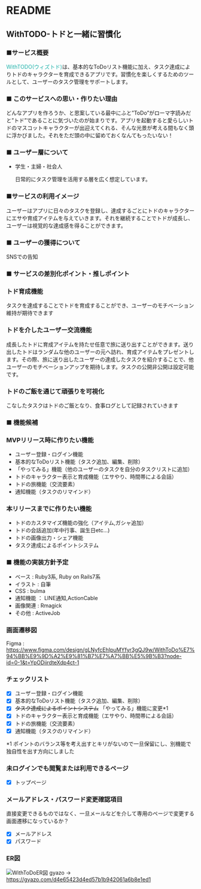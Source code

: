 # README

## WithTODO-トドと一緒に習慣化

### ■サービス概要
<span style="color: LightSeaGreen; ">WithTODO(ウィズトド)</span>は、基本的なToDoリスト機能に加え、タスク達成によりトドのキャラクターを育成できるアプリです。習慣化を楽しくするためのツールとして、ユーザーのタスク管理をサポートします。

### ■ このサービスへの思い・作りたい理由
どんなアプリを作ろうか、と思案している最中にふと”ToDo”がローマ字読みだと”トド”であることに気づいたのが始まりです。アプリを起動すると愛らしいトドのマスコットキャラクターが出迎えてくれる、そんな光景が考える間もなく頭に浮かびました。それをただ頭の中に留めておくなんてもったいない！

### ■ ユーザー層について
- 学生・主婦・社会人

    日常的にタスク管理を活用する層を広く想定しています。

### ■サービスの利用イメージ
ユーザーはアプリに日々のタスクを登録し、達成するごとにトドのキャラクターにエサや育成アイテムを与えていきます。それを継続することでトドが成長し、ユーザーは視覚的な達成感を得ることができます。

### ■ ユーザーの獲得について
SNSでの告知

### ■ サービスの差別化ポイント・推しポイント
### トド育成機能

タスクを達成することでトドを育成することができ、ユーザーのモチベーション維持が期待できます

### トドを介したユーザー交流機能
成長したトドに育成アイテムを持たせ任意で旅に送り出すことができます。送り出したトドはランダムな他のユーザーの元へ訪れ、育成アイテムをプレゼントします。その際、旅に送り出したユーザーの達成したタスクを紹介することで、他ユーザーのモチベーションアップを期待します。タスクの公開非公開は設定可能です。

### トドのご飯を通じて頑張りを可視化
こなしたタスクはトドのご飯となり、食事ログとして記録されていきます

### ■ 機能候補
### MVPリリース時に作りたい機能

- ユーザー登録・ログイン機能
- 基本的なToDoリスト機能（タスク追加、編集、削除）
- 「やってみる」機能（他のユーザーのタスクを自分のタスクリストに追加）
- トドのキャラクター表示と育成機能（エサやり、時間帯による会話）
- トドの旅機能（交流要素）
- 通知機能（タスクのリマインド）

### 本リリースまでに作りたい機能
- トドのカスタマイズ機能の強化（アイテム,ガシャ追加）
- トドの会話追加(年中行事、誕生日etc...)
- トドの画像出力・シェア機能
- タスク達成によるポイントシステム

### ■ 機能の実装方針予定
- ベース : Ruby3系, Ruby on Rails7系
- イラスト : 自筆
- CSS : bulma
- 通知機能 ： LINE通知,ActionCable
- 画像関連 : Rmagick
- その他 : ActiveJob

### 画面遷移図
Figma :  https://www.figma.com/design/gLNyfcEhIpuMYfyr3gQJ9w/WithToDo%E7%94%BB%E9%9D%A2%E9%81%B7%E7%A7%BB%E5%9B%B3?node-id=0-1&t=YpODiirdteXdp4ct-1

### チェックリスト
- [x] ユーザー登録・ログイン機能
- [x] 基本的なToDoリスト機能（タスク追加、編集、削除）
- [x] ~~タスク達成によるポイントシステム~~ 「やってみる」機能に変更*1
- [x] トドのキャラクター表示と育成機能（エサやり、時間帯による会話）
- [x] トドの旅機能（交流要素）
- [x] 通知機能（タスクのリマインド）

*1 ポイントのバランス等を考え出すとキリがないので一旦保留にし、別機能で独自性を出す方向にしました

### 未ログインでも閲覧または利用できるページ
- [x] トップページ

### メールアドレス・パスワード変更確認項目
直接変更できるものではなく、一旦メールなどを介して専用のページで変更する画面遷移になっているか？
- [x] メールアドレス
- [x] パスワード

### ER図
![WithToDoER図](https://i.gyazo.com/d4e65423d4ed57b1b942061a6b8e1ed1.png)
gyazo → https://gyazo.com/d4e65423d4ed57b1b942061a6b8e1ed1